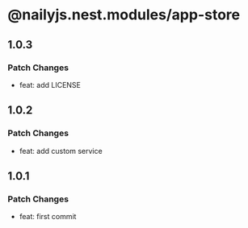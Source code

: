 # @nailyjs.nest.modules/app-store

## 1.0.3

### Patch Changes

- feat: add LICENSE

## 1.0.2

### Patch Changes

- feat: add custom service

## 1.0.1

### Patch Changes

- feat: first commit
